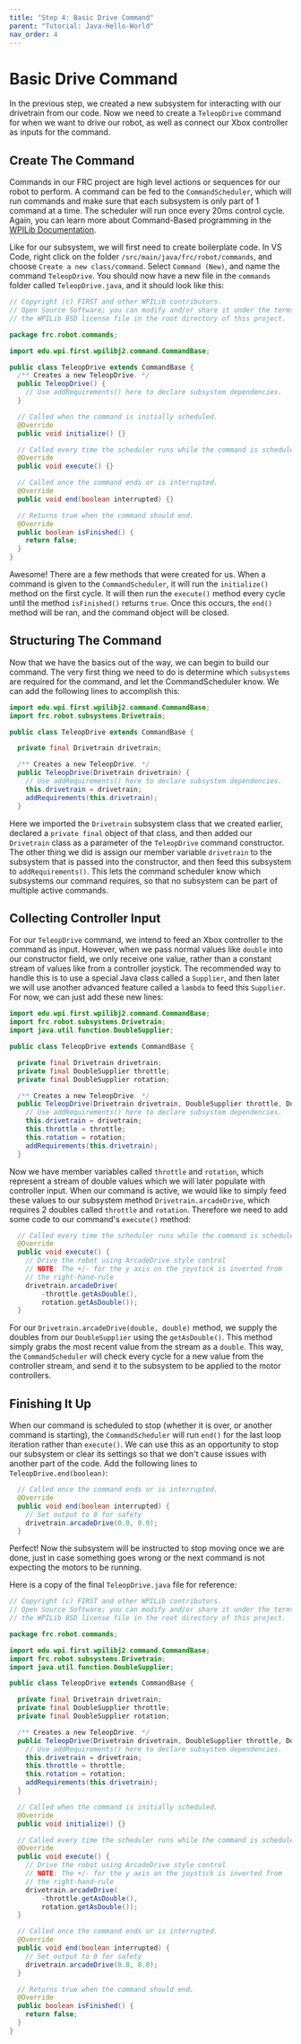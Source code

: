 ```yaml
---
title: "Step 4: Basic Drive Command"
parent: "Tutorial: Java-Hello-World"
nav_order: 4
---
```

# Basic Drive Command

In the previous step, we created a new subsystem for interacting with our drivetrain from our code. Now we need to create a ```TeleopDrive``` command for when we want to drive our robot, as well as connect our Xbox controller as inputs for the command.

## Create The Command

Commands in our FRC project are high level actions or sequences for our robot to perform. A command can be fed to the ```CommandScheduler```, which will run commands and make sure that each subsystem is only part of 1 command at a time. The scheduler will run once every 20ms control cycle. Again, you can learn more about Command-Based programming in the [WPILib Documentation](https://docs.wpilib.org/en/latest/docs/software/commandbased/index.html).

Like for our subsystem, we will first need to create boilerplate code. In VS Code, right click on the folder ```/src/main/java/frc/robot/commands```, and choose ```Create a new class/command```. Select ```Command (New)```, and name the command ```TeleopDrive```. You should now have a new file in the ```commands``` folder called ```TeleopDrive.java```, and it should look like this:

```java
// Copyright (c) FIRST and other WPILib contributors.
// Open Source Software; you can modify and/or share it under the terms of
// the WPILib BSD license file in the root directory of this project.

package frc.robot.commands;

import edu.wpi.first.wpilibj2.command.CommandBase;

public class TeleopDrive extends CommandBase {
  /** Creates a new TeleopDrive. */
  public TeleopDrive() {
    // Use addRequirements() here to declare subsystem dependencies.
  }

  // Called when the command is initially scheduled.
  @Override
  public void initialize() {}

  // Called every time the scheduler runs while the command is scheduled.
  @Override
  public void execute() {}

  // Called once the command ends or is interrupted.
  @Override
  public void end(boolean interrupted) {}

  // Returns true when the command should end.
  @Override
  public boolean isFinished() {
    return false;
  }
}
```

Awesome! There are a few methods that were created for us. When a command is given to the ```CommandScheduler```, it will run the ```initialize()``` method on the first cycle. It will then run the ```execute()``` method every cycle until the method ```isFinished()``` returns ```true```. Once this occurs, the ```end()``` method will be ran, and the command object will be closed.

## Structuring The Command

Now that we have the basics out of the way, we can begin to build our command. The very first thing we need to do is determine which ```subsystems``` are required for the command, and let the CommandScheduler know. We can add the following lines to accomplish this:

```java
import edu.wpi.first.wpilibj2.command.CommandBase;
import frc.robot.subsystems.Drivetrain;

public class TeleopDrive extends CommandBase {

  private final Drivetrain drivetrain;

  /** Creates a new TeleopDrive. */
  public TeleopDrive(Drivetrain drivetrain) {
    // Use addRequirements() here to declare subsystem dependencies.
    this.drivetrain = drivetrain;
    addRequirements(this.drivetrain);
  }
```

Here we imported the ```Drivetrain``` subsystem class that we created earlier, declared a ```private final``` object of that class, and then added our ```Drivetrain``` class as a parameter of the ```TeleopDrive``` command constructor. The other thing we did is assign our member variable ```drivetrain``` to the subsystem that is passed into the constructor, and then feed this subsystem to ```addRequirements()```. This lets the command scheduler know which subsystems our command requires, so that no subsystem can be part of multiple active commands.

## Collecting Controller Input

For our ```TeleopDrive``` command, we intend to feed an Xbox controller to the command as input. However, when we pass normal values like ```double``` into our constructor field, we only receive one value, rather than a constant stream of values like from a controller joystick. The recommended way to handle this is to use a special Java class called a ```Supplier```, and then later we will use another advanced feature called a ```lambda``` to feed this ```Supplier```. For now, we can just add these new lines:

```java
import edu.wpi.first.wpilibj2.command.CommandBase;
import frc.robot.subsystems.Drivetrain;
import java.util.function.DoubleSupplier;

public class TeleopDrive extends CommandBase {

  private final Drivetrain drivetrain;
  private final DoubleSupplier throttle;
  private final DoubleSupplier rotation;

  /** Creates a new TeleopDrive. */
  public TeleopDrive(Drivetrain drivetrain, DoubleSupplier throttle, DoubleSupplier rotation) {
    // Use addRequirements() here to declare subsystem dependencies.
    this.drivetrain = drivetrain;
    this.throttle = throttle;
    this.rotation = rotation;
    addRequirements(this.drivetrain);
  }
```

Now we have member variables called ```throttle``` and ```rotation```, which represent a stream of double values which we will later populate with controller input. When our command is active, we would like to simply feed these values to our subsystem method ```Drivetrain.arcadeDrive```, which requires 2 doubles called ```throttle``` and ```rotation```. Therefore we need to add some code to our command's ```execute()``` method:

```java
  // Called every time the scheduler runs while the command is scheduled.
  @Override
  public void execute() {
    // Drive the robot using ArcadeDrive style control
    // NOTE: The +/- for the y axis on the joystick is inverted from
    // the right-hand-rule
    drivetrain.arcadeDrive(
        -throttle.getAsDouble(),
        rotation.getAsDouble());
  }
```

For our ```Drivetrain.arcadeDrive(double, double)``` method, we supply the doubles from our ```DoubleSupplier``` using the ```getAsDouble()```. This method simply grabs the most recent value from the stream as a ```double```. This way, the ```CommandScheduler``` will check every cycle for a new value from the controller stream, and send it to the subsystem to be applied to the motor controllers.

## Finishing It Up

When our command is scheduled to stop (whether it is over, or another command is starting), the ```CommandScheduler``` will run ```end()``` for the last loop iteration rather than ```execute()```. We can use this as an opportunity to stop our subsystem or clear its settings so that we don't cause issues with another part of the code. Add the following lines to ```TeleopDrive.end(boolean)```:

```java
  // Called once the command ends or is interrupted.
  @Override
  public void end(boolean interrupted) {
    // Set output to 0 for safety
    drivetrain.arcadeDrive(0.0, 0.0);
  }
```

Perfect! Now the subsystem will be instructed to stop moving once we are done, just in case something goes wrong or the next command is not expecting the motors to be running.

Here is a copy of the final ```TeleopDrive.java``` file for reference:

```java
// Copyright (c) FIRST and other WPILib contributors.
// Open Source Software; you can modify and/or share it under the terms of
// the WPILib BSD license file in the root directory of this project.

package frc.robot.commands;

import edu.wpi.first.wpilibj2.command.CommandBase;
import frc.robot.subsystems.Drivetrain;
import java.util.function.DoubleSupplier;

public class TeleopDrive extends CommandBase {

  private final Drivetrain drivetrain;
  private final DoubleSupplier throttle;
  private final DoubleSupplier rotation;

  /** Creates a new TeleopDrive. */
  public TeleopDrive(Drivetrain drivetrain, DoubleSupplier throttle, DoubleSupplier rotation) {
    // Use addRequirements() here to declare subsystem dependencies.
    this.drivetrain = drivetrain;
    this.throttle = throttle;
    this.rotation = rotation;
    addRequirements(this.drivetrain);
  }

  // Called when the command is initially scheduled.
  @Override
  public void initialize() {}

  // Called every time the scheduler runs while the command is scheduled.
  @Override
  public void execute() {
    // Drive the robot using ArcadeDrive style control
    // NOTE: The +/- for the y axis on the joystick is inverted from
    // the right-hand-rule
    drivetrain.arcadeDrive(
        -throttle.getAsDouble(),
        rotation.getAsDouble());
  }

  // Called once the command ends or is interrupted.
  @Override
  public void end(boolean interrupted) {
    // Set output to 0 for safety
    drivetrain.arcadeDrive(0.0, 0.0);
  }

  // Returns true when the command should end.
  @Override
  public boolean isFinished() {
    return false;
  }
}
```
